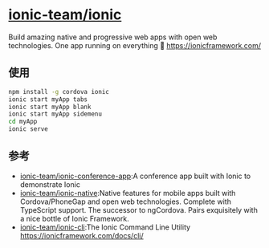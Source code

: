 # [ionic-team/ionic](https://github.com/ionic-team/ionic)

Build amazing native and progressive web apps with open web technologies. One app running on everything 🎉 https://ionicframework.com/

## 使用

```sh
npm install -g cordova ionic
ionic start myApp tabs
ionic start myApp blank
ionic start myApp sidemenu
cd myApp
ionic serve
```

## 参考

* [ionic-team/ionic-conference-app](https://github.com/ionic-team/ionic-conference-app):A conference app built with Ionic to demonstrate Ionic
* [ionic-team/ionic-native](https://github.com/ionic-team/ionic-native):Native features for mobile apps built with Cordova/PhoneGap and open web technologies. Complete with TypeScript support. The successor to ngCordova. Pairs exquisitely with a nice bottle of Ionic Framework.
* [ionic-team/ionic-cli](https://github.com/ionic-team/ionic-cli):The Ionic Command Line Utility https://ionicframework.com/docs/cli/
